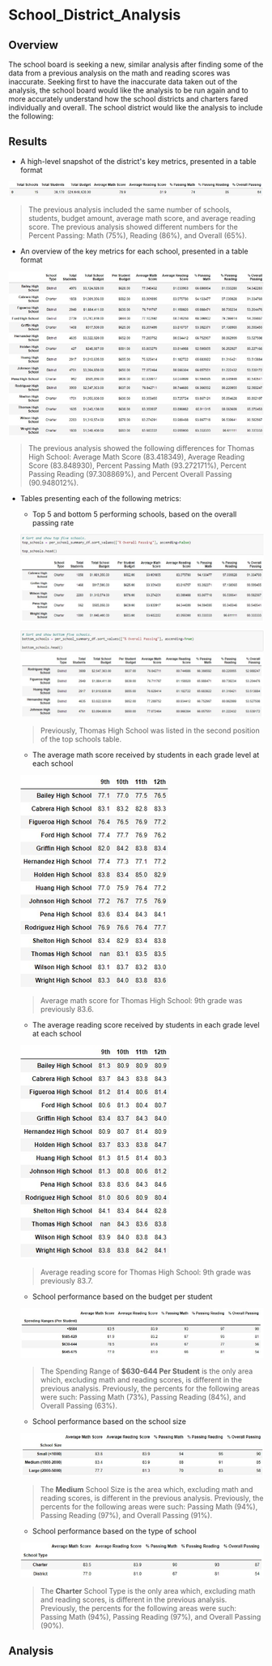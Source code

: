 # School_District_Analysis

## Overview
The school board is seeking a new, similar analysis after finding some of the data from a previous analysis on the math and reading scores was inaccurate. Seeking first to have the inaccurate data taken out of the analysis, the school board would like the analysis to be run again and to more accurately understand how the school districts and charters fared individually and overall. The school district would like the analysis to include the following: 

## Results

- A high-level snapshot of the district's key metrics, presented in a table format

![district_summary_df.jpg](https://github.com/tarajarell/School_District_Analysis/blob/master/Resources/district_summary_df.jpg)

> The previous analysis included the same number of schools, students, budget amount, average math score, and average reading score.
> The previous analysis showed different numbers for the Percent Passing: Math (75%), Reading (86%), and Overall (65%).

- An overview of the key metrics for each school, presented in a table format

![overview_by_school.jpg](https://github.com/tarajarell/School_District_Analysis/blob/master/Resources/overview_by_school.jpg)

> The previous analysis showed the following differences for Thomas High School: Average Math Score (83.418349), Average Reading Score (83.848930), Percent Passing Math (93.272171%), Percent Passing Reading (97.308869%), and Percent Overall Passing (90.948012%).

- Tables presenting each of the following metrics:
  - Top 5 and bottom 5 performing schools, based on the overall passing rate
  
  ![top_5_schools.jpg](https://github.com/tarajarell/School_District_Analysis/blob/master/Resources/top_5_schools.jpg)
  
  ![bottom_5_schools.jpg](https://github.com/tarajarell/School_District_Analysis/blob/master/Resources/bottom_5_schools.jpg)
  
  > Previously, Thomas High School was listed in the second position of the top schools table.
  
  - The average math score received by students in each grade level at each school
  
  ![math_scores_by_school.jpg](https://github.com/tarajarell/School_District_Analysis/blob/master/Resources/math_scores_by_school.jpg)
  
  > Average math score for Thomas High School: 9th grade was previously 83.6.
  
  - The average reading score received by students in each grade level at each school
  
  ![reading_scores_by_school.jpg](https://github.com/tarajarell/School_District_Analysis/blob/master/Resources/reading_scores_by_school.jpg)
  
  > Average reading score for Thomas High School: 9th grade was previously 83.7.
  
  - School performance based on the budget per student
  
  ![scores_by_budget.jpg](https://github.com/tarajarell/School_District_Analysis/blob/master/Resources/scores_by_budget.jpg)
  
  > The Spending Range of **$630-644 Per Student** is the only area which, excluding math and reading scores, is different in the previous analysis. Previously, the percents for the following areas were such: Passing Math (73%), Passing Reading (84%), and Overall Passing (63%).
  
  - School performance based on the school size 
  
  ![scores_by_size.jpg](https://github.com/tarajarell/School_District_Analysis/blob/master/Resources/scores_by_size.jpg)
  
  > The **Medium** School Size is the area which, excluding math and reading scores, is different in the previous analysis. Previously, the percents for the following areas were such: Passing Math (94%), Passing Reading (97%), and Overall Passing (91%).
  
  - School performance based on the type of school
  
  ![scores_by_type.jpg](https://github.com/tarajarell/School_District_Analysis/blob/master/Resources/scores_by_type.jpg)
  
  > The **Charter** School Type is the only area which, excluding math and reading scores, is different in the previous analysis. Previously, the percents for the following areas were such: Passing Math (94%), Passing Reading (97%), and Overall Passing (90%).

## Analysis
